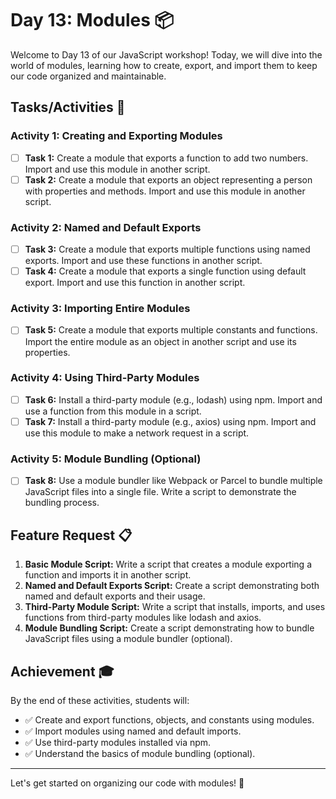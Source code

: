 # Day 13: Modules 📦

Welcome to Day 13 of our JavaScript workshop! Today, we will dive into the world of modules, learning how to create, export, and import them to keep our code organized and maintainable.

## Tasks/Activities 📝

### Activity 1: Creating and Exporting Modules

- [ ] **Task 1:** Create a module that exports a function to add two numbers. Import and use this module in another script.
- [ ] **Task 2:** Create a module that exports an object representing a person with properties and methods. Import and use this module in another script.

### Activity 2: Named and Default Exports

- [ ] **Task 3:** Create a module that exports multiple functions using named exports. Import and use these functions in another script.
- [ ] **Task 4:** Create a module that exports a single function using default export. Import and use this function in another script.

### Activity 3: Importing Entire Modules

- [ ] **Task 5:** Create a module that exports multiple constants and functions. Import the entire module as an object in another script and use its properties.

### Activity 4: Using Third-Party Modules

- [ ] **Task 6:** Install a third-party module (e.g., lodash) using npm. Import and use a function from this module in a script.
- [ ] **Task 7:** Install a third-party module (e.g., axios) using npm. Import and use this module to make a network request in a script.

### Activity 5: Module Bundling (Optional)

- [ ] **Task 8:** Use a module bundler like Webpack or Parcel to bundle multiple JavaScript files into a single file. Write a script to demonstrate the bundling process.

## Feature Request 📋

1. **Basic Module Script:** Write a script that creates a module exporting a function and imports it in another script.
2. **Named and Default Exports Script:** Create a script demonstrating both named and default exports and their usage.
3. **Third-Party Module Script:** Write a script that installs, imports, and uses functions from third-party modules like lodash and axios.
4. **Module Bundling Script:** Create a script demonstrating how to bundle JavaScript files using a module bundler (optional).

## Achievement 🎓

By the end of these activities, students will:

- ✅ Create and export functions, objects, and constants using modules.
- ✅ Import modules using named and default imports.
- ✅ Use third-party modules installed via npm.
- ✅ Understand the basics of module bundling (optional).

---

Let's get started on organizing our code with modules! 🚀